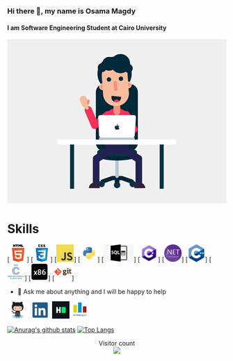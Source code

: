 ### Hi there 👋, my name is Osama Magdy
#### I am Software Engineering Student at Cairo University
![I am Software Engineering Student at Cairo University](https://github.com/osamamagdy/osamamagdy/blob/main/Welcome.gif)


# Skills
[<img src='https://github.com/osamamagdy/osamamagdy/blob/main/html.png' height='40'>]
[<img src='https://github.com/osamamagdy/osamamagdy/blob/main/css.png' height='40'>] 
[<img src='https://github.com/osamamagdy/osamamagdy/blob/main/javascript.png' height='40'>] 
[<img src='https://github.com/osamamagdy/osamamagdy/blob/main/python.png' height='40'>] 
[<img src='https://github.com/osamamagdy/osamamagdy/blob/main/SQL .png' height='40'>]
[<img src='https://github.com/osamamagdy/osamamagdy/blob/main/csharp.png' height='40'>]
[<img src='https://github.com/osamamagdy/osamamagdy/blob/main/Net.png' height='40'>]
[<img src='https://github.com/osamamagdy/osamamagdy/blob/main/cpp.png' height='40'>]
[<img src='https://github.com/osamamagdy/osamamagdy/blob/main/c.png' height='40'>]
[<img src='https://github.com/osamamagdy/osamamagdy/blob/main/Assembly x86.png' height='40'>]
[<img src='https://github.com/osamamagdy/osamamagdy/blob/main/git.png' height='40'>] 

- 💬 Ask me about anything and I will be happy to help 


[<img src='https://github.com/osamamagdy/osamamagdy/blob/main/Github.png' alt='github' height='40'>](https://github.com/osamamagdy)  [<img src='https://github.com/osamamagdy/osamamagdy/blob/main/linkedin.png' alt='linkedin' height='40'>](https://www.linkedin.com/in/osama-m-8a0b0b137/)  [<img src='https://github.com/osamamagdy/osamamagdy/blob/main/HackerRank.png' alt='hackerrank' height='40'>](https://www.hackerrank.com/osamamagdy174?hr_r=1)  [<img src='https://github.com/osamamagdy/osamamagdy/blob/main/Codeforces.png' alt='codeforces' height='40'>](https://codeforces.com/profile/Ossama_Magdy)  

[![Anurag's github stats](https://github-readme-stats.vercel.app/api?username=osamamagdy&count_private=true&show_icons=true&theme=radical)](https://github.com/anuraghazra/github-readme-stats)
[![Top Langs](https://github-readme-stats.vercel.app/api/top-langs/?username=osamamagdy&show_icons=true&theme=radical&layout=compact)](https://github.com/anuraghazra/github-readme-stats)


<p align="center"> 
  Visitor count<br>
  <img src="https://profile-counter.glitch.me/osamamagdy/count.svg" />
</p>
